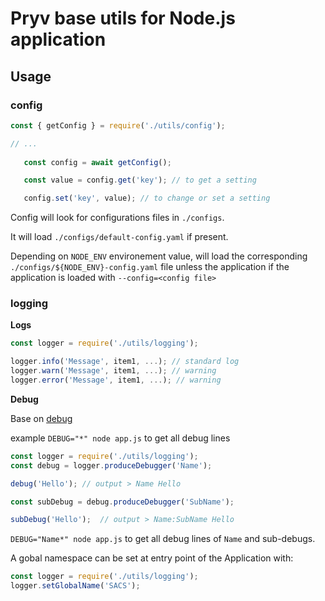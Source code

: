 # Pryv base utils for Node.js application

## Usage

### config

```javascript
const { getConfig } = require('./utils/config');

// ...
   
   const config = await getConfig();

   const value = config.get('key'); // to get a setting

   config.set('key', value); // to change or set a setting
```

Config will look for configurations files in `./configs`.

It will load `./configs/default-config.yaml` if present.

Depending on `NODE_ENV` environement value, will load the corresponding `./configs/${NODE_ENV}-config.yaml` file unless the application if the application is loaded with `--config=<config file>`

### logging 

**Logs**
```javascript
const logger = require('./utils/logging');

logger.info('Message', item1, ...); // standard log
logger.warn('Message', item1, ...); // warning
logger.error('Message', item1, ...); // warning
```

**Debug**

Base on [debug](https://www.npmjs.com/package/debug)

example `DEBUG="*" node app.js` to get all debug lines


```javascript
const logger = require('./utils/logging');
const debug = logger.produceDebugger('Name');

debug('Hello'); // output > Name Hello

const subDebug = debug.produceDebugger('SubName');

subDebug('Hello');  // output > Name:SubName Hello

```

`DEBUG="Name*" node app.js` to get all debug lines of `Name` and sub-debugs.

A gobal namespace can be set at entry point of the Application with:

```javascript
const logger = require('./utils/logging');
logger.setGlobalName('SACS'); 
```
